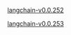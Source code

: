 [langchain-v0.0.252](https://github.com/langchain-ai/langchain/releases/tag/v0.0.252)

[langchain-v0.0.253](https://github.com/langchain-ai/langchain/releases/tag/v0.0.253)
